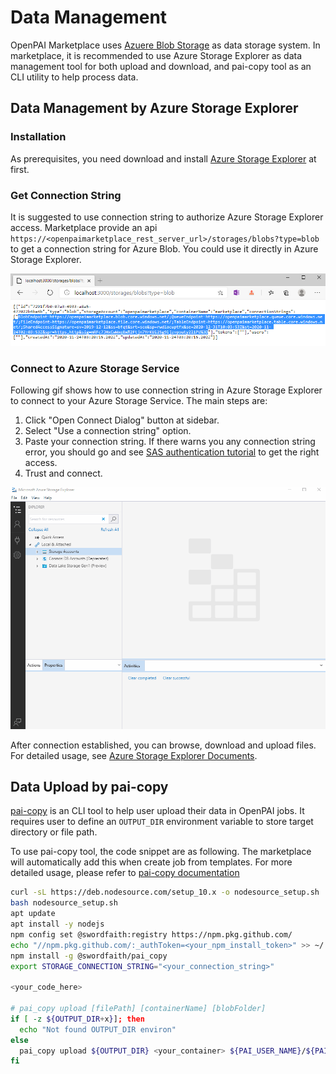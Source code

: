 # Data Management

OpenPAI Marketplace uses [Azuere Blob Storage](https://docs.microsoft.com/en-us/azure/storage/blobs/) as data storage system. In marketplace, it is recommended to use Azure Storage Explorer as data management tool for both upload and download, and pai-copy tool as an CLI utility to help process data.

## Data Management by Azure Storage Explorer

### Installation

As prerequisites, you need download and install [Azure Storage Explorer](https://azure.microsoft.com/en-us/features/storage-explorer/) at first.

### Get Connection String

It is suggested to use connection string to authorize Azure Storage Explorer access. Marketplace provide an api `https://<openpaimarketplace_rest_server_url>/storages/blobs?type=blob` to get a connection string for Azure Blob. You could use it directly in Azure Storage Explorer.

![Get Azure Storage Connection String](../images/get_azure_storage_connection_string.png)

### Connect to Azure Storage Service

Following gif shows how to use connection string in Azure Storage Explorer to connect to your Azure Storage Service. The main steps are:

1. Click "Open Connect Dialog" button at sidebar.
2. Select "Use a connection string" option.
3. Paste your connection string. If there warns you any connection string error, you should go and see [SAS authentication tutorial](https://docs.microsoft.com/en-us/azure/active-directory/managed-identities-azure-resources/tutorial-linux-vm-access-storage-sas) to get the right access.
4. Trust and connect.

![Azure Storage Explorer Authentication](docs/../../images/azure_storage_explorer_connect_by_connection_string.gif)

After connection established, you can browse, download and upload files. For detailed usage, see [Azure Storage Explorer Documents](https://azure.microsoft.com/zh-cn/features/storage-explorer/).

## Data Upload by pai-copy

[pai-copy](https://github.com/SwordFaith/pai-copy) is an CLI tool to help user upload their data in OpenPAI jobs. It requires user to define an `OUTPUT_DIR` environment variable to store target directory or file path.

To use pai-copy tool, the code snippet are as following. The marketplace will automatically add this when create job from templates. For more detailed usage, please refer to [pai-copy documentation](https://github.com/SwordFaith/pai-copy)

```bash
curl -sL https://deb.nodesource.com/setup_10.x -o nodesource_setup.sh
bash nodesource_setup.sh
apt update
apt install -y nodejs
npm config set @swordfaith:registry https://npm.pkg.github.com/
echo "//npm.pkg.github.com/:_authToken=<your_npm_install_token>" >> ~/.npmrc
npm install -g @swordfaith/pai_copy
export STORAGE_CONNECTION_STRING="<your_connection_string>"

<your_code_here>

# pai_copy upload [filePath] [containerName] [blobFolder]
if [ -z ${OUTPUT_DIR+x}]; then
  echo "Not found OUTPUT_DIR environ"
else
  pai_copy upload ${OUTPUT_DIR} <your_container> ${PAI_USER_NAME}/${PAI_JOB_NAME}/
fi
```
